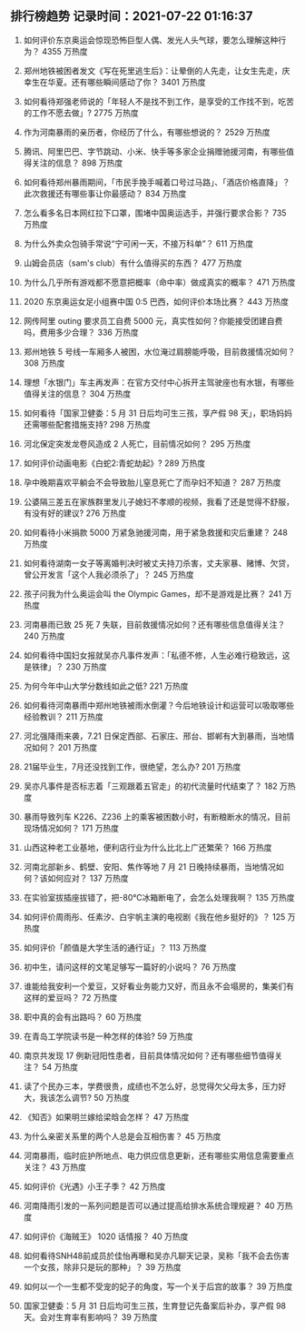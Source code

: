 
## 排行榜趋势 记录时间：2021-07-22 01:16:37
  
  1. 如何评价东京奥运会惊现恐怖巨型人偶、发光人头气球，要怎么理解这种行为？ 4355 万热度
    
  2. 郑州地铁被困者发文《写在死里逃生后》：让晕倒的人先走，让女生先走，庆幸生在华夏。还有哪些瞬间感动了你？ 3401 万热度
    
  3. 如何看待郑强老师说的「年轻人不是找不到工作，是享受的工作找不到，吃苦的工作不愿去做」? 2775 万热度
    
  4. 作为河南暴雨的亲历者，你经历了什么，有哪些想说的？ 2529 万热度
    
  5. 腾讯、阿里巴巴、字节跳动、小米、快手等多家企业捐赠驰援河南，有哪些值得关注的信息？ 898 万热度
    
  6. 如何看待郑州暴雨期间，「市民手挽手喊着口号过马路」、「酒店价格直降」？此次救援还有哪些事让你最感动？ 834 万热度
    
  7. 怎么看多名日本网红拉下口罩，围堵中国奥运选手，并强行要求合影？ 735 万热度
    
  8. 为什么外卖众包骑手常说“宁可闲一天，不接万科单”？ 611 万热度
    
  9. 山姆会员店（sam's club）有什么值得买的东西？ 477 万热度
    
  10. 为什么几乎所有游戏都不愿意把概率（命中率）做成真实的概率？ 471 万热度
    
  11. 2020 东京奥运女足小组赛中国 0:5 巴西，如何评价本场比赛？ 443 万热度
    
  12. 网传阿里 outing 要求员工自费 5000 元，真实性如何？你能接受团建自费吗，费用多少合理？ 336 万热度
    
  13. 郑州地铁 5 号线一车厢多人被困，水位淹过肩膀能呼吸，目前救援情况如何？ 308 万热度
    
  14. 理想「水银门」车主再发声：在官方交付中心拆开主驾驶座也有水银，有哪些值得关注的信息？ 304 万热度
    
  15. 如何看待「国家卫健委：5 月 31 日后均可生三孩，享产假 98 天」，职场妈妈还需哪些配套措施支持? 298 万热度
    
  16. 河北保定突发龙卷风造成 2 人死亡，目前情况如何？ 295 万热度
    
  17. 如何评价动画电影《白蛇2:青蛇劫起》? 289 万热度
    
  18. 孕中晚期喜欢平躺会不会导致胎儿窒息死亡了而孕妇不知道？ 287 万热度
    
  19. 公婆隔三差五在家族群里发儿子媳妇不孝顺的视频，我看了还是觉得不舒服，有没有好的建议? 276 万热度
    
  20. 如何看待小米捐款 5000 万紧急驰援河南，用于紧急救援和灾后重建？ 248 万热度
    
  21. 如何看待湖南一女子等离婚判决时被丈夫持刀杀害，丈夫家暴、赌博、欠贷，曾公开发言「这个人我必须杀了」？ 245 万热度
    
  22. 孩子问我为什么奥运会叫 the Olympic Games，却不是游戏是比赛？ 241 万热度
    
  23. 河南暴雨已致 25 死 7 失联，目前救援情况如何？还有哪些信息值得关注？ 240 万热度
    
  24. 如何看待中国妇女报就吴亦凡事件发声：「私德不修，人生必难行稳致远，这是铁律」？ 230 万热度
    
  25. 为何今年中山大学分数线如此之低? 221 万热度
    
  26. 如何看待河南暴雨中郑州地铁被雨水倒灌？今后地铁设计和运营可以吸取哪些经验教训？ 211 万热度
    
  27. 河北强降雨来袭，7.21 日保定西部、石家庄、邢台、邯郸有大到暴雨，当地情况如何？ 201 万热度
    
  28. 21届毕业生，7月还没找到工作，很绝望，怎么办? 201 万热度
    
  29. 吴亦凡事件是否标志着「三观跟着五官走」的初代流量时代结束了？ 182 万热度
    
  30. 暴雨导致列车 K226、Z236 上的乘客被困数小时，有断粮断水的情况，目前现场情况如何？ 171 万热度
    
  31. 山西这种老工业基地，便利店行业为什么比北上广还繁荣？ 166 万热度
    
  32. 河南北部新乡、鹤壁、安阳、焦作等地 7 月 21 日晚持续暴雨，当地情况如何？该如何应对？ 137 万热度
    
  33. 在实验室拔插座拔错了，把-80℃冰箱断电了，会怎么处理我啊？ 135 万热度
    
  34. 如何评价周雨彤、任素汐、白宇帆主演的电视剧《我在他乡挺好的》？ 125 万热度
    
  35. 如何评价「颜值是大学生活的通行证」？ 113 万热度
    
  36. 初中生，请问这样的文笔足够写一篇好的小说吗？ 76 万热度
    
  37. 谁能给我安利一个爱豆，又好看业务能力又好，而且永不会塌房的，集美们有这样的爱豆吗？ 72 万热度
    
  38. 职中真的会有出路吗？ 60 万热度
    
  39. 在青岛工学院读书是一种怎样的体验? 59 万热度
    
  40. 南京共发现 17 例新冠阳性患者，目前具体情况如何？还有哪些细节值得关注？ 54 万热度
    
  41. 读了个民办三本，学费很贵，成绩也不怎么好，总觉得欠父母太多，压力好大，我该怎么调节? 50 万热度
    
  42. 《知否》如果明兰嫁给梁晗会怎样？ 47 万热度
    
  43. 为什么亲密关系里的两个人总是会互相伤害？ 45 万热度
    
  44. 河南暴雨，临时庇护所地点、电力供应信息更新，还有哪些实用信息需要重点关注？ 43 万热度
    
  45. 如何评价《光遇》小王子季？ 42 万热度
    
  46. 河南降雨引发的一系列问题是否可以通过提高给排水系统合理规避？ 40 万热度
    
  47. 如何评价《海贼王》 1020 话情报？ 40 万热度
    
  48. 如何看待SNH48前成员於佳怡再曝和吴亦凡聊天记录，吴称「我不会去伤害一个女孩，除非只是玩的那种」？ 39 万热度
    
  49. 如何以一个一生都不受宠的妃子的角度，写一个关于后宫的故事？ 39 万热度
    
  50. 国家卫健委：5 月 31 日后均可生三孩，生育登记先备案后补办，享产假 98 天。会对生育率有影响吗？ 39 万热度
    